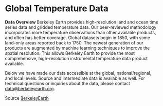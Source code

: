 # Global Temperature Data
**Data Overview**
Berkeley Earth provides high-resolution land and ocean time series data and gridded temperature data. Our peer-reviewed methodology incorporates more temperature observations than other available products, and often has better coverage. Global datasets begin in 1850, with some land-only areas reported back to 1750. The newest generation of our products are augmented by machine learning techniques to improve the spatial resolution. This allows Berkeley Earth to provide the most comprehensive, high-resolution instrumental temperature data product available.

Below we have made our data accessible at the global, national/regional, and local levels. Source and intermediate data is available as well. For technical questions or inquiries about the data, please contact data@berkeleyearth.org.

Source [BerkeleyEarth](https://berkeleyearth.org/data/)

